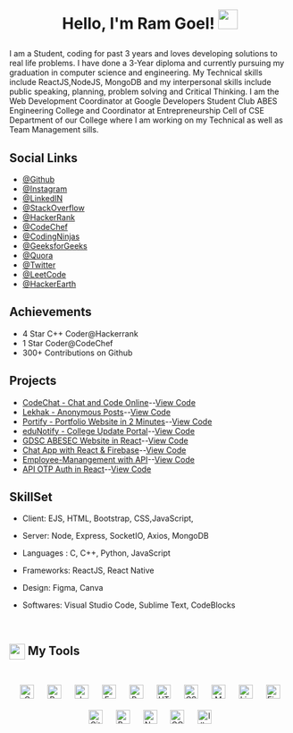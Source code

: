 
<h1><p align="center">Hello, I'm Ram Goel! <a href="https://linkedin.com/in/ramgoel19"><img src="https://media.giphy.com/media/hvRJCLFzcasrR4ia7z/giphy.gif" width="35px"></h1></a></p>

I am a Student, coding for past 3 years and loves developing solutions to real life problems. I have done a 3-Year diploma and currently pursuing my graduation in computer science and engineering. My Technical skills include ReactJS,NodeJS, MongoDB and my interpersonal skills include public speaking, planning, problem solving and Critical Thinking. I am the Web Development Coordinator at Google Developers Student Club ABES Engineering College and Coordinator at Entrepreneurship Cell of CSE Department of our College where I am working on my Technical as well as Team Management sills.



## Social Links

- [@Github](https://www.github.com/RamGoel)
- [@Instagram](https://www.instagram.com/ramgoel_)
- [@LinkedIN](https://www.linkedin.com/in/ramgoel/)
- [@StackOverflow](https://stackoverflow.com/users/17023732/ram-goel)
- [@HackerRank](https://www.hackerrank.com/Rgoel766)
- [@CodeChef](https://www.codechef.com/users/ramgoel)
- [@CodingNinjas](https://profile.codingninjas.com/bb05dda3-214e-41b6-84fd-ea6708ac75a4?_ga=2.89461016.2094404748.1647182746-348052578.1646569954)
- [@GeeksforGeeks](https://auth.geeksforgeeks.org/user/rgoel766/)
- [@Quora](https://www.quora.com/profile/Ram-Goel-27/)
- [@Twitter](https://twitter.com/theRamGoel)
- [@LeetCode](https://leetcode.com/rgoel766/)
- [@HackerEarth](https://www.hackerearth.com/@rgoel766)




## Achievements

- 4 Star C++ Coder@Hackerrank
- 1 Star Coder@CodeChef
- 300+ Contributions on Github


## Projects

- [CodeChat - Chat and Code Online](https://codechat-8oqw.onrender.com)--[View Code](https://github.com/RamGoel/CodeChat)
- [Lekhak - Anonymous Posts](https://lekhak.herokuapp.com/)--[View Code](https://github.com/RamGoel/Lekhak)
- [Portify - Portfolio Website in 2 Minutes](https://portify.onrender.com)--[View Code](https://github.com/RamGoel/portify/)
- [eduNotify - College Update Portal](https://edunotify.herokuapp.com/)--[View Code](https://github.com/RamGoel/eduNotify)
- [GDSC ABESEC Website in React](https://gdscabesec-rg.netlify.app/)--[View Code](https://github.com/RamGoel/clubwebsite)
- [Chat App with React & Firebase](https://react-firebase-chat-test.netlify.app/)--[View Code](https://github.com/RamGoel/Neurolinga-Test)
- [Employee-Manangement with API](https://employee-manange.netlify.app/)--[View Code](https://github.com/RamGoel/trainingAssessment2.0)
- [API OTP Auth in React](https://login-react-otp.netlify.app/)--[View Code](https://github.com/RamGoel/simplifiiAssesment)






## SkillSet

- Client: EJS, HTML, Bootstrap, CSS,JavaScript, 

- Server: Node, Express, SocketIO, Axios, MongoDB

- Languages : C, C++, Python, JavaScript

- Frameworks: ReactJS, React Native

- Design: Figma, Canva

- Softwares: Visual Studio Code, Sublime Text, CodeBlocks


<br>


<summary><h2><img src="https://emojis.slackmojis.com/emojis/images/1471045839/793/computerrage.gif?1471045839" align="center"
                width="28" /> My Tools</h2></summary>

<br>

<div align="center">  
<img style="margin: 10px" src="https://profilinator.rishav.dev/skills-assets/c-original.svg" alt="C" height="25" />  
<img style="margin: 10px" src="https://profilinator.rishav.dev/skills-assets/python-original.svg" alt="Python" height="25" />  
<img style="margin: 10px" src="https://profilinator.rishav.dev/skills-assets/javascript-original.svg" alt="JavaScript" height="25" />  
<img style="margin: 10px" src="https://profilinator.rishav.dev/skills-assets/express-original-wordmark.svg" alt="Express.js" height="25" />  
<img style="margin: 10px" src="https://profilinator.rishav.dev/skills-assets/react-original-wordmark.svg" alt="React" height="25" />  

<img style="margin: 10px" src="https://profilinator.rishav.dev/skills-assets/html5-original-wordmark.svg" alt="HTML5" height="25" />  
<img style="margin: 10px" src="https://profilinator.rishav.dev/skills-assets/css3-original-wordmark.svg" alt="CSS3" height="25" />  
<img style="margin: 10px" src="https://profilinator.rishav.dev/skills-assets/mongodb-original-wordmark.svg" alt="MongoDB" height="25" />  
<img style="margin: 10px" src="https://profilinator.rishav.dev/skills-assets/linux-original.svg" alt="Linux" height="25" />  

<img style="margin: 10px" src="https://profilinator.rishav.dev/skills-assets/figma-icon.svg" alt="Figma" height="25" />  
<img style="margin: 10px" src="https://profilinator.rishav.dev/skills-assets/git-scm-icon.svg" alt="Git" height="25" />  


<img style="margin: 10px" src="https://profilinator.rishav.dev/skills-assets/bootstrap-plain.svg" alt="Bootstrap" height="25" />  

<img style="margin: 10px" src="https://profilinator.rishav.dev/skills-assets/nodejs-original-wordmark.svg" alt="Node.js" height="25" />  
<img style="margin: 10px" src="https://profilinator.rishav.dev/skills-assets/google_cloud-icon.svg" alt="GCP" height="25" />  
<img style="margin: 10px" src="https://profilinator.rishav.dev/skills-assets/adobe_illustrator-icon.svg" alt="Illustrator" height="25" />  


</div>  


